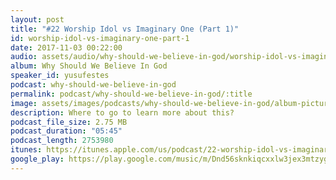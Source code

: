 ```yaml
---
layout: post
title: "#22 Worship Idol vs Imaginary One (Part 1)"
id: worship-idol-vs-imaginary-one-part-1
date: 2017-11-03 00:22:00
audio: assets/audio/why-should-we-believe-in-god/worship-idol-vs-imaginary-one-part-1.mp3
album: Why Should We Believe In God
speaker_id: yusufestes
podcast: why-should-we-believe-in-god
permalink: podcast/why-should-we-believe-in-god/:title
image: assets/images/podcasts/why-should-we-believe-in-god/album-picture-small.jpg
description: Where to go to learn more about this?
podcast_file_size: 2.75 MB
podcast_duration: "05:45"
podcast_length: 2753980
itunes: https://itunes.apple.com/us/podcast/22-worship-idol-vs-imaginary-one-part-1/id1312646688?i=1000394707144
google_play: https://play.google.com/music/m/Dnd56sknkiqcxxlw3jex3mtzygq?t=22_Worship_Idol_vs_Imaginary_One_Part_1-Why_Should_We_Believe_In_God
---
```

